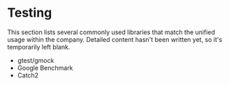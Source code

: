 <!--
SPDX-FileCopyrightText: 2021 Shuai Zhang

SPDX-License-Identifier: CC-BY-NC-ND-4.0
-->

# Testing

This section lists several commonly used libraries that match the unified usage within the company. Detailed content hasn't been written yet, so it's temporarily left blank.

- gtest/gmock
- Google Benchmark
- Catch2
